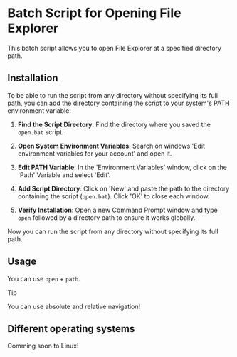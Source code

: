 # Batch Script for Opening File Explorer

This batch script allows you to open File Explorer at a specified directory path.

## Installation

To be able to run the script from any directory without specifying its full path, you can add the directory containing the script to your system's PATH environment variable:

1. **Find the Script Directory**: Find the directory where you saved the `open.bat` script.

2. **Open System Environment Variables**: Search on windows 'Edit environment variables for your account' and open it.

3. **Edit PATH Variable**: In the 'Environment Variables' window, click on the 'Path' Variable and select 'Edit'.

4. **Add Script Directory**: Click on 'New' and paste the path to the directory containing the script (`open.bat`). Click 'OK' to close each window.

5. **Verify Installation**: Open a new Command Prompt window and type `open` followed by a directory path to ensure it works globally.

Now you can run the script from any directory without specifying its full path.

## Usage

You can use `open` + `path`.

> [!TIP]
> You can use absolute and relative navigation!

## Different operating systems

Comming soon to Linux!
